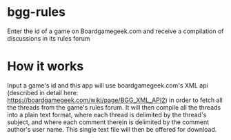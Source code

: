 # bgg-rules
Enter the id of a game on Boardgamegeek.com and receive a compilation of discussions in its rules forum

# How it works
Input a game's id and this app will use boardgamegeek.com's XML api (described in detail here: https://boardgamegeek.com/wiki/page/BGG_XML_API2) in order to fetch all the threads from the game's rules forum. It will then compile all the threads into a plain text format, where each thread is delimited by the thread's subject, and where each comment therein is delimited by the comment author's user name. This single text file will then be offered for download.
